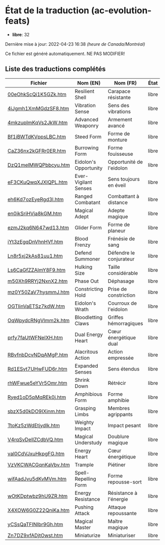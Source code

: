 # État de la traduction (ac-evolution-feats)

 * **libre**: 32


Dernière mise à jour: 2022-04-23 16:38 *(heure de Canada/Montréal)*

Ce fichier est généré automatiquement. NE PAS MODIFIER!
## Liste des traductions complétés

| Fichier   | Nom (EN)    | Nom (FR)    | État |
|-----------|-------------|-------------|:----:|
|[00eOhkScQi1K5GZk.htm](ac-evolution-feats/00eOhkScQi1K5GZk.htm)|Resilient Shell|Carapace résistante|libre|
|[4iJgmh1XmMGdzSF8.htm](ac-evolution-feats/4iJgmh1XmMGdzSF8.htm)|Vibration Sense|Sens des vibrations|libre|
|[4mkzupImKqVs2JkW.htm](ac-evolution-feats/4mkzupImKqVs2JkW.htm)|Advanced Weaponry|Armement avancé|libre|
|[Bf1jBWTdKVppsLBC.htm](ac-evolution-feats/Bf1jBWTdKVppsLBC.htm)|Steed Form|Forme de monture|libre|
|[CaZ36nx2kGFRr0ER.htm](ac-evolution-feats/CaZ36nx2kGFRr0ER.htm)|Burrowing Form|Forme fouisseuse|libre|
|[DzQ1melMWQPbbcyu.htm](ac-evolution-feats/DzQ1melMWQPbbcyu.htm)|Eidolon's Opportunity|Opportunité de l'eidolon|libre|
|[eF3CKuQwqXJXIQPL.htm](ac-evolution-feats/eF3CKuQwqXJXIQPL.htm)|Ever-Vigilant Senses|Sens toujours en éveil|libre|
|[eh6Kd7ozEyeRgd3l.htm](ac-evolution-feats/eh6Kd7ozEyeRgd3l.htm)|Ranged Combatant|Combattant à distance|libre|
|[en0ikSriHVja8kGM.htm](ac-evolution-feats/en0ikSriHVja8kGM.htm)|Magical Adept|Adepte magique|libre|
|[ezmJ2kq6N647wd13.htm](ac-evolution-feats/ezmJ2kq6N647wd13.htm)|Glider Form|Forme de planeur|libre|
|[iYt3zEgqDnVhnHVf.htm](ac-evolution-feats/iYt3zEgqDnVhnHVf.htm)|Blood Frenzy|Frénésie de sang|libre|
|[Ln8r5xj2kAs81uu1.htm](ac-evolution-feats/Ln8r5xj2kAs81uu1.htm)|Defend Summoner|Défendre le conjurateur|libre|
|[Ls6CaGfZZAlmY8F9.htm](ac-evolution-feats/Ls6CaGfZZAlmY8F9.htm)|Hulking Size|Taille considérable|libre|
|[m50Xh9RRYj2NxnX2.htm](ac-evolution-feats/m50Xh9RRYj2NxnX2.htm)|Phase Out|Déphasage|libre|
|[mz0Y50ZaV7hysmmJ.htm](ac-evolution-feats/mz0Y50ZaV7hysmmJ.htm)|Constricting Hold|Prise de constriction|libre|
|[OGTIinVaETSz7kdW.htm](ac-evolution-feats/OGTIinVaETSz7kdW.htm)|Eidolon's Wrath|Courroux de l'eidolon|libre|
|[OqWpydcRNgVlmm2k.htm](ac-evolution-feats/OqWpydcRNgVlmm2k.htm)|Bloodletting Claws|Griffes hémorragiques|libre|
|[prfy7faUtWFNeIXH.htm](ac-evolution-feats/prfy7faUtWFNeIXH.htm)|Dual Energy Heart|Cœur énergétique dual|libre|
|[RBvfnbDcvNDqAMgP.htm](ac-evolution-feats/RBvfnbDcvNDqAMgP.htm)|Alacritous Action|Action empressée|libre|
|[Rd1ESvt7UHwFUD6r.htm](ac-evolution-feats/Rd1ESvt7UHwFUD6r.htm)|Expanded Senses|Sens étendus|libre|
|[rhWFwue5eYVr5Omr.htm](ac-evolution-feats/rhWFwue5eYVr5Omr.htm)|Shrink Down|Rétrécir|libre|
|[Ryed1oD5pMqREk0j.htm](ac-evolution-feats/Ryed1oD5pMqREk0j.htm)|Amphibious Form|Forme amphibie|libre|
|[sbzX5d0kDO9IXinm.htm](ac-evolution-feats/sbzX5d0kDO9IXinm.htm)|Grasping Limbs|Membres agrippants|libre|
|[TtoKz5zWdEtjydlk.htm](ac-evolution-feats/TtoKz5zWdEtjydlk.htm)|Weighty Impact|Impact pesant|libre|
|[V4rqSvDeIlZCdbVQ.htm](ac-evolution-feats/V4rqSvDeIlZCdbVQ.htm)|Magical Understudy|Doublure magique|libre|
|[val0CdVJxuHkpgFG.htm](ac-evolution-feats/val0CdVJxuHkpgFG.htm)|Energy Heart|Cœur énergétique|libre|
|[VzVKCWACGqnKaVbv.htm](ac-evolution-feats/VzVKCWACGqnKaVbv.htm)|Trample|Piétiner|libre|
|[wifAadJvu5dKvMVm.htm](ac-evolution-feats/wifAadJvu5dKvMVm.htm)|Spell-Repelling Form|Forme repousse-sort|libre|
|[wOtKDptwbz9hU9ZR.htm](ac-evolution-feats/wOtKDptwbz9hU9ZR.htm)|Energy Resistance|Résistance à l'énergie|libre|
|[X4XOW6G0Z22QniKa.htm](ac-evolution-feats/X4XOW6G0Z22QniKa.htm)|Pushing Attack|Attaque repoussante|libre|
|[yCSsQaTFINIbr9Gh.htm](ac-evolution-feats/yCSsQaTFINIbr9Gh.htm)|Magical Master|Maître magique|libre|
|[Zn7DZ9xfADjtOwst.htm](ac-evolution-feats/Zn7DZ9xfADjtOwst.htm)|Miniaturize|Miniaturiser|libre|

